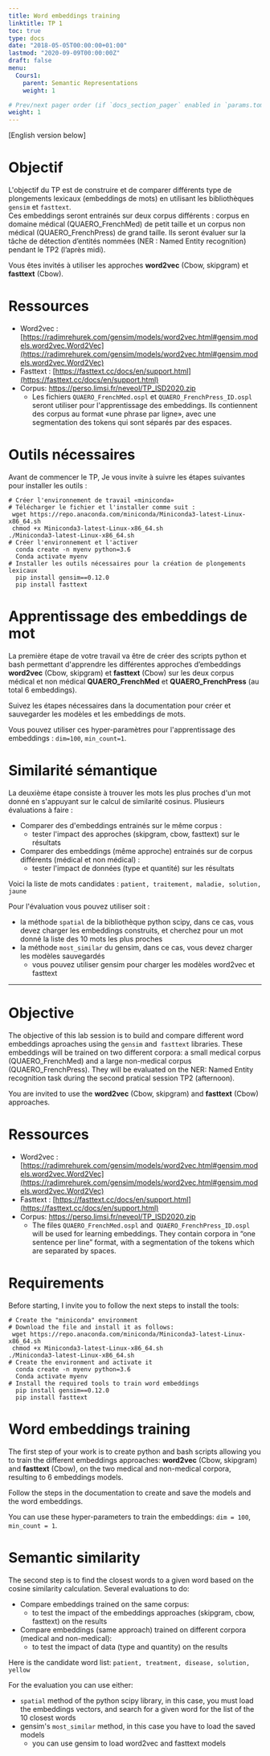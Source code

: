 ```yaml
---
title: Word embeddings training
linktitle: TP 1
toc: true
type: docs
date: "2018-05-05T00:00:00+01:00"
lastmod: "2020-09-09T00:00:00Z"
draft: false
menu:
  Cours1:
    parent: Semantic Representations
    weight: 1

# Prev/next pager order (if `docs_section_pager` enabled in `params.toml`)
weight: 1
---
```

[English version below]

# Objectif 


L'objectif du TP est de construire et de comparer différents type de plongements lexicaux (embeddings de mots) en utilisant les bibliothèques `gensim` et `fasttext`.  
Ces embeddings seront entrainés sur deux corpus différents : corpus en domaine médical (QUAERO_FrenchMed) de petit taille et un corpus non médical (QUAERO_FrenchPress) de grand taille. 
Ils seront évaluer sur la tâche de détection d’entités nommées (NER : Named Entity recognition)  pendant le TP2 (l’après midi). 

Vous êtes invités à utiliser les approches **word2vec** (Cbow, skipgram) et **fasttext** (Cbow).

# Ressources

- Word2vec : [https://radimrehurek.com/gensim/models/word2vec.html#gensim.models.word2vec.Word2Vec](https://radimrehurek.com/gensim/models/word2vec.html#gensim.models.word2vec.Word2Vec)
- Fasttext : [https://fasttext.cc/docs/en/support.html](https://fasttext.cc/docs/en/support.html)
- Corpus: https://perso.limsi.fr/neveol/TP_ISD2020.zip
  - Les fichiers `QUAERO_FrenchMed.ospl` et `QUAERO_FrenchPress_ID.ospl` seront utiliser pour l'apprentissage des embeddings. Ils contiennent des corpus au format «une phrase par ligne», avec une segmentation des tokens qui sont séparés par des espaces. 

# Outils nécessaires 

Avant de commencer le TP, Je vous invite à suivre les étapes suivantes pour installer les outils :   

```
# Créer l'environnement de travail «miniconda»
# Télécharger le fichier et l'installer comme suit :
 wget https://repo.anaconda.com/miniconda/Miniconda3-latest-Linux-x86_64.sh
 chmod +x Miniconda3-latest-Linux-x86_64.sh
./Miniconda3-latest-Linux-x86_64.sh
# Créer l'environnement et l'activer
  conda create -n myenv python=3.6
  Conda activate myenv
# Installer les outils nécessaires pour la création de plongements lexicaux
  pip install gensim==0.12.0
  pip install fasttext 
```

# Apprentissage des embeddings de mot

La première étape de votre travail va être de créer des scripts python et bash permettant d'apprendre les différentes approches d’embeddings **word2vec** (Cbow, skipgram) et **fasttext** (Cbow) sur les deux corpus médical et non médical **QUAERO_FrenchMed** et **QUAERO_FrenchPress** (au total 6 embeddings). 

Suivez les étapes nécessaires dans la documentation pour créer et sauvegarder les modèles et les embeddings de mots.

Vous pouvez utiliser ces hyper-paramètres pour l'apprentissage des embeddings : `dim=100`, `min_count=1`.


# Similarité sémantique

La deuxième étape consiste à trouver les mots les plus proches d'un mot donné en s'appuyant sur le calcul de similarité cosinus. 
Plusieurs évaluations à faire : 

- Comparer des  d'embeddings entrainés sur le même corpus :   
    - tester l'impact des approches (skipgram, cbow, fasttext) sur le résultats
- Comparer des embeddings (même approche) entrainés sur de corpus différents (médical et non médical) :
    - tester l'impact de données (type et quantité) sur les résultats 

Voici la liste de mots candidates :  `patient, traitement, maladie, solution, jaune`

Pour l'évaluation vous pouvez utiliser soit : 

- la méthode `spatial` de la bibliothèque python scipy, dans ce cas, vous devez charger les embeddings construits, et cherchez pour un mot donné la liste des 10 mots les plus proches
- la méthode `most_similar` du gensim, dans ce cas, vous devez charger les modèles sauvegardés
  - vous pouvez utiliser gensim pour charger les modèles word2vec et fasttext
------------------

# Objective

The objective of this lab session is to build and compare different word embeddings aproaches using the `gensim` and` fasttext` libraries.
These embeddings will be trained on two different corpora: a small medical corpus (QUAERO_FrenchMed) and a large non-medical corpus (QUAERO_FrenchPress).
They will be evaluated on the NER: Named Entity recognition task during the second pratical session TP2 (afternoon).

You are invited to use the **word2vec** (Cbow, skipgram) and **fasttext** (Cbow) approaches.

# Ressources

- Word2vec : [https://radimrehurek.com/gensim/models/word2vec.html#gensim.models.word2vec.Word2Vec](https://radimrehurek.com/gensim/models/word2vec.html#gensim.models.word2vec.Word2Vec)
- Fasttext : [https://fasttext.cc/docs/en/support.html](https://fasttext.cc/docs/en/support.html)
- Corpus: https://perso.limsi.fr/neveol/TP_ISD2020.zip
  - The files `QUAERO_FrenchMed.ospl` and` QUAERO_FrenchPress_ID.ospl` will be used for learning embeddings. They contain corpora in “one sentence per line” format, with a segmentation of the tokens which are separated by spaces.

# Requirements 

Before starting, I invite you to follow the next steps to install the tools:

```
# Create the "miniconda" environment
# Download the file and install it as follows:
 wget https://repo.anaconda.com/miniconda/Miniconda3-latest-Linux-x86_64.sh
 chmod +x Miniconda3-latest-Linux-x86_64.sh
./Miniconda3-latest-Linux-x86_64.sh
# Create the environment and activate it
  conda create -n myenv python=3.6
  Conda activate myenv
# Install the required tools to train word embeddings
  pip install gensim==0.12.0
  pip install fasttext 
```


# Word embeddings training

The first step of your work is to create python and bash scripts allowing you to train the different embeddings approaches: **word2vec** (Cbow, skipgram) and **fasttext** (Cbow), on the two medical and non-medical corpora, resulting to 6 embeddings models.

Follow the steps in the documentation to create and save the models and the word embeddings.

You can use these hyper-parameters to train the embeddings: `dim = 100`,` min_count = 1`.


# Semantic similarity

The second step is to find the closest words to a given word based on the cosine similarity calculation.
Several evaluations to do:

- Compare embeddings trained on the same corpus:
    - to test the impact of the embeddings approaches (skipgram, cbow, fasttext) on the results
- Compare embeddings (same approach) trained on different corpora (medical and non-medical):
    - to test the impact of data (type and quantity) on the results

Here is the candidate word list: `patient, treatment, disease, solution, yellow`

For the evaluation you can use either:

- `spatial` method of the python scipy library, in this case, you must load the embeddings vectors, and search for a given word for the list of the 10 closest words
- gensim's `most_similar` method, in this case you have to load the saved models
  - you can use gensim to load word2vec and fasttext models

